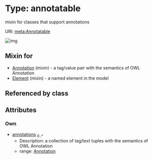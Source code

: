 
# Type: annotatable


mixin for classes that support annotations

URI: [meta:Annotatable](https://w3id.org/biolink/biolinkml/meta/Annotatable)


![img](http://yuml.me/diagram/nofunky;dir:TB/class/[Annotation],[Annotation]<annotations%200..*-++[Annotatable],[Element]uses%20-.->[Annotatable],[Annotation]uses%20-.->[Annotatable],[Element])

## Mixin for

 * [Annotation](Annotation.md) (mixin)  - a tag/value pair with the semantics of OWL Annotation
 * [Element](Element.md) (mixin)  - a named element in the model

## Referenced by class


## Attributes


### Own

 * [annotations](annotations.md)  <sub>0..*</sub>
    * Description: a collection of tag/text tuples with the semantics of OWL Annotation
    * range: [Annotation](Annotation.md)
